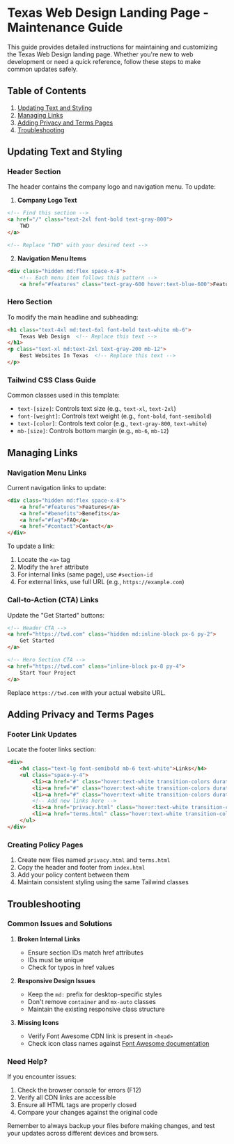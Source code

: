 # Texas Web Design Landing Page - Maintenance Guide

This guide provides detailed instructions for maintaining and customizing the Texas Web Design landing page. Whether you're new to web development or need a quick reference, follow these steps to make common updates safely.

## Table of Contents
1. [Updating Text and Styling](#updating-text-and-styling)
2. [Managing Links](#managing-links)
3. [Adding Privacy and Terms Pages](#adding-privacy-and-terms-pages)
4. [Troubleshooting](#troubleshooting)

## Updating Text and Styling

### Header Section
The header contains the company logo and navigation menu. To update:

1. **Company Logo Text**
```html
<!-- Find this section -->
<a href="/" class="text-2xl font-bold text-gray-800">
    TWD
</a>

<!-- Replace "TWD" with your desired text -->
```

2. **Navigation Menu Items**
```html
<div class="hidden md:flex space-x-8">
    <!-- Each menu item follows this pattern -->
    <a href="#features" class="text-gray-600 hover:text-blue-600">Features</a>
```

### Hero Section
To modify the main headline and subheading:

```html
<h1 class="text-4xl md:text-6xl font-bold text-white mb-6">
    Texas Web Design  <!-- Replace this text -->
</h1>
<p class="text-xl md:text-2xl text-gray-200 mb-12">
    Best Websites In Texas  <!-- Replace this text -->
</p>
```

### Tailwind CSS Class Guide
Common classes used in this template:
- `text-[size]`: Controls text size (e.g., `text-xl`, `text-2xl`)
- `font-[weight]`: Controls text weight (e.g., `font-bold`, `font-semibold`)
- `text-[color]`: Controls text color (e.g., `text-gray-800`, `text-white`)
- `mb-[size]`: Controls bottom margin (e.g., `mb-6`, `mb-12`)

## Managing Links

### Navigation Menu Links
Current navigation links to update:

```html
<div class="hidden md:flex space-x-8">
    <a href="#features">Features</a>
    <a href="#benefits">Benefits</a>
    <a href="#faq">FAQ</a>
    <a href="#contact">Contact</a>
</div>
```

To update a link:
1. Locate the `<a>` tag
2. Modify the `href` attribute
3. For internal links (same page), use `#section-id`
4. For external links, use full URL (e.g., `https://example.com`)

### Call-to-Action (CTA) Links
Update the "Get Started" buttons:

```html
<!-- Header CTA -->
<a href="https://twd.com" class="hidden md:inline-block px-6 py-2">
    Get Started
</a>

<!-- Hero Section CTA -->
<a href="https://twd.com" class="inline-block px-8 py-4">
    Start Your Project
</a>
```

Replace `https://twd.com` with your actual website URL.

## Adding Privacy and Terms Pages

### Footer Link Updates
Locate the footer links section:

```html
<div>
    <h4 class="text-lg font-semibold mb-6 text-white">Links</h4>
    <ul class="space-y-4">
        <li><a href="#" class="hover:text-white transition-colors duration-300">About</a></li>
        <li><a href="#" class="hover:text-white transition-colors duration-300">Blog</a></li>
        <li><a href="#" class="hover:text-white transition-colors duration-300">Terms</a></li>
        <!-- Add new links here -->
        <li><a href="privacy.html" class="hover:text-white transition-colors duration-300">Privacy Policy</a></li>
        <li><a href="terms.html" class="hover:text-white transition-colors duration-300">Terms of Service</a></li>
    </ul>
</div>
```

### Creating Policy Pages
1. Create new files named `privacy.html` and `terms.html`
2. Copy the header and footer from `index.html`
3. Add your policy content between them
4. Maintain consistent styling using the same Tailwind classes

## Troubleshooting

### Common Issues and Solutions

1. **Broken Internal Links**
   - Ensure section IDs match href attributes
   - IDs must be unique
   - Check for typos in href values

2. **Responsive Design Issues**
   - Keep the `md:` prefix for desktop-specific styles
   - Don't remove `container` and `mx-auto` classes
   - Maintain the existing responsive class structure

3. **Missing Icons**
   - Verify Font Awesome CDN link is present in `<head>`
   - Check icon class names against [Font Awesome documentation](https://fontawesome.com/icons)

### Need Help?
If you encounter issues:
1. Check the browser console for errors (F12)
2. Verify all CDN links are accessible
3. Ensure all HTML tags are properly closed
4. Compare your changes against the original code

Remember to always backup your files before making changes, and test your updates across different devices and browsers.